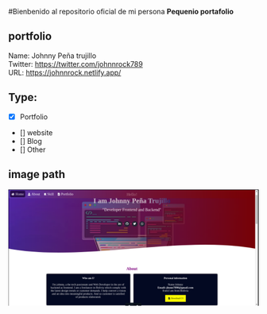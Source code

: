 #Bienbenido al repositorio oficial de mi persona
**Pequenio portafolio**

## portfolio
Name: Johnny Peña trujillo </br>
Twitter: https://twitter.com/johnnrock789 </br>
URL: https://johnnrock.netlify.app/
</br>

## Type:

- [X] Portfolio
- [] website
- [] Blog
- [] Other

## image path

<img src="/src/image/Repo.png" />